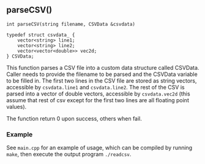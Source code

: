 ## parseCSV()
`int parseCSV(string filename, CSVData &csvdata)`

```
typedef struct csvdata_ {
    vector<string> line1;
    vector<string> line2;
    vector<vector<double>> vec2d;
} CSVData;
```

This function parses a CSV file into a custom data structure called CSVData. Caller needs to provide the filename to be parsed and the CSVData variable to be filled in. The first two lines in the CSV file are stored as string vectors, accessible by `csvdata.line1` and `csvdata.line2`. The rest of the CSV is parsed into a vector of double vectors, accessible by `csvdata.vec2d` (this assume that rest of csv except for the first two lines are all floating point values).

The function return 0 upon success, others when fail.

### Example

See `main.cpp` for an example of usage, which can be compiled by running `make`, then execute the output program `./readcsv`. 
